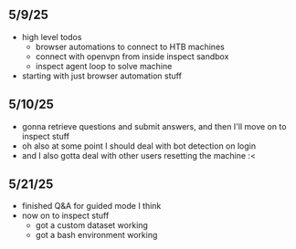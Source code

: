 ## 5/9/25
- high level todos
    - browser automations to connect to HTB machines
    - connect with openvpn from inside inspect sandbox
    - inspect agent loop to solve machine
- starting with just browser automation stuff

## 5/10/25
- gonna retrieve questions and submit answers, and then I'll move on to inspect stuff
- oh also at some point I should deal with bot detection on login
- and I also gotta deal with other users resetting the machine :<

## 5/21/25
- finished Q&A for guided mode I think
- now on to inspect stuff
    - got a custom dataset working
    - got a bash environment working